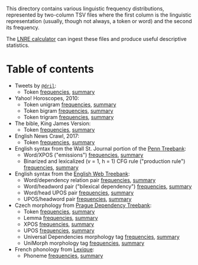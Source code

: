 This directory contains various linguistic frequency distributions, represented
by two-column TSV files where the first column is the linguistic representation
(usually, though not always, a token or word) and the second its frequency.

The [LNRE calculator](https://gist.github.com/kylebgorman/445f0143f43c1751f824af7140c1df04)
can ingest these files and produce useful descriptive statistics.

# Table of contents

* Tweets by [`@dril`](https://twitter.com/dril):
  - Token
    [frequencies](dril.tsv),
    [summary](dril.txt)
* Yahoo! Horoscopes, 2010:
  - Token unigram
    [frequencies](horoscpes-1.tsv),
    [summary](horoscopes-1.txt)
  - Token bigram
    [frequencies](horoscopes-2.tsv),
    [summary](horoscopes-2.txt)
  - Token trigram
    [frequencies](horoscopes-3.tsv),
    [summary](horoscopes-3.txt)
* The bible, King James Version:
  - Token
    [frequencies](kjv.tsv),
    [summary](kjv.txt)
* English News Crawl, 2017:
  - Token
    [frequencies](news.2017-1.tsv),
    [summary](news.2017-1.txt)
* English syntax from the Wall St. Journal portion of the [Penn Treebank](https://catalog.ldc.upenn.edu/LDC99T42):
  - Word/XPOS
    ("emissions")
    [frequencies](wsj-emission.tsv),
    [summary](wsj-emission.txt)
  - Binarized and lexicalized (v = 1, h = 1) CFG rule
    ("production rule")
    [frequencies](wsj-production.tsv),
    [summary](wsj-production.txt) 
* English syntax from the [English Web Treebank](https://catalog.ldc.upenn.edu/LDC2012T13):
  - Word/dependency relation pair
    [frequencies](en_ewt-form-deprel.tsv),
    [summary](en_ewt-form-deprel.txt)
  - Word/headword pair
    ("bilexical dependency")
    [frequencies](en_ewt-form-head-form.tsv),
    [summary](en_ewt-form-head-form.txt) 
  - Word/head UPOS pair
    [frequencies](en_ewt-form-head-upos.tsv),
    [summary](en_ewt-form-head-upos.txt)
  - UPOS/headword pair
    [frequencies](en_ewt-upos-head-form.tsv),
    [summary](en_ewt-upos-head-form.txt)
* Czech morphology from [Prague Dependency Treebank](https://ufal.mff.cuni.cz/pdt3.0):
  - Token
    [frequencies](cs_pdt-token.tsv),
    [summary](cs_pdt-token.txt)
  - Lemma
    [frequencies](cs_pdt-lemma.tsv),
    [summary](cs_pdt-lemma.txt)
  - XPOS
    [frequencies](cs_pdt-xpos.tsv),
    [summary](cs_pdt-xpos.txt)
  - UPOS
    [frequencies](cs_pdt-upos.tsv),
    [summary](cs_pdt-upos.txt)
  - Universal Dependencies morphology tag
    [frequencies](cs_pdt-ud-morph.tsv),
    [summary](cs_pdt-ud-morph.txt)
  - UniMorph morphology tag
    [frequencies](cs_pdt-um-morph.tsv),
    [summary](cs_pdt-um-morph.txt)
* French phonology from [Lexique](http://www.lexique.org/):
  - Phoneme
    [frequencies](lexique.tsv),
    [summary](lexique.txt)
